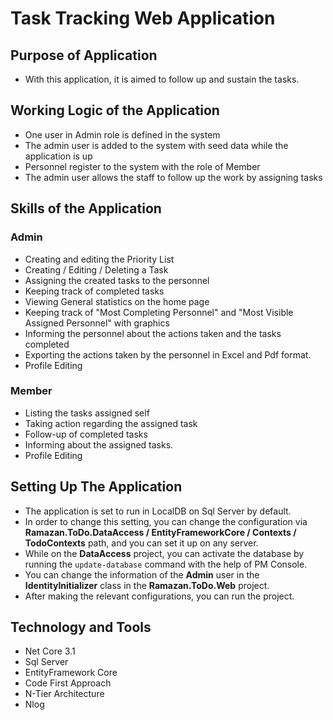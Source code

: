 # Task Tracking Web Application
## Purpose of Application
-	With this application, it is aimed to follow up and sustain the tasks.
## Working  Logic of the Application
- One user in Admin role is defined in the system
-	The admin user is added to the system with seed data while the application is up
- Personnel register to the system with the role of Member
- The admin user allows the staff to follow up the work by assigning tasks
## Skills of the Application
### Admin
- Creating and editing the Priority List
- Creating / Editing / Deleting a Task
- Assigning the created tasks to the personnel 
- Keeping track of completed tasks
- Viewing General statistics on the home page
- Keeping track of "Most Completing Personnel" and "Most Visible Assigned Personnel" with graphics
- Informing the personnel about the actions taken and the tasks completed
- Exporting the actions taken by the personnel in Excel and Pdf format.
- Profile Editing
### Member
- Listing the tasks assigned self
- Taking action regarding the assigned task
- Follow-up of completed tasks
- Informing about the assigned tasks.
- Profile Editing
## Setting Up The Application
- The application is set to run in LocalDB on Sql Server by default.
- In order to change this setting, you can change the configuration via **Ramazan.ToDo.DataAccess / EntityFrameworkCore / Contexts / TodoContexts** path, and you can set it up on any server.
- While on the **DataAccess** project, you can activate the database by running the ```update-database``` command with the help of PM Console.
-	You can change the information of the **Admin** user in the **IdentityInitializer** class in the **Ramazan.ToDo.Web** project.
- After making the relevant configurations, you can run the project.
## Technology and Tools
- Net Core 3.1 
- Sql Server
- EntityFramework Core
- Code First Approach
- N-Tier Architecture
- Nlog
